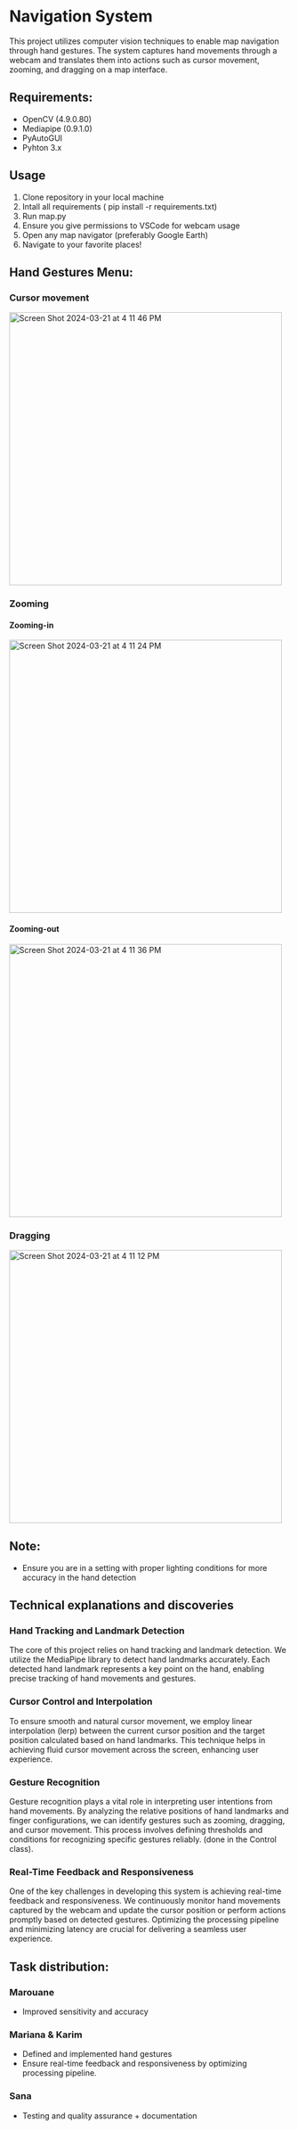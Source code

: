 # Navigation System
This project utilizes computer vision techniques to enable map navigation through hand gestures. The system captures hand movements through a webcam and translates them into actions such as cursor movement, zooming, and dragging on a map interface.

## Requirements:
- OpenCV (4.9.0.80)
- Mediapipe (0.9.1.0)
- PyAutoGUI
- Pyhton 3.x

## Usage
1. Clone repository in your local machine
2. Intall all requirements ( pip install -r requirements.txt)
3. Run map.py
4. Ensure you give permissions to VSCode for webcam usage
5. Open any map navigator (preferably Google Earth)
6. Navigate to your favorite places!

## Hand Gestures Menu:
### Cursor movement
<img width="490" alt="Screen Shot 2024-03-21 at 4 11 46 PM" src="https://github.com/MarouaneMr/comp_vision/assets/126504470/6a507b36-7f49-4181-85ab-f392e4d1fc03">

### Zooming
#### Zooming-in
<img width="490" alt="Screen Shot 2024-03-21 at 4 11 24 PM" src="https://github.com/MarouaneMr/comp_vision/assets/126504470/8da1a43f-ca00-4711-a4b6-9af6863f6d9f">

#### Zooming-out
<img width="490" alt="Screen Shot 2024-03-21 at 4 11 36 PM" src="https://github.com/MarouaneMr/comp_vision/assets/126504470/b81b643f-8ea0-4541-b3c9-1f83857ac7f3">

### Dragging
<img width="490" alt="Screen Shot 2024-03-21 at 4 11 12 PM" src="https://github.com/MarouaneMr/comp_vision/assets/126504470/598ea242-3ab0-4580-99b3-d01ef4356814">

## Note:
- Ensure you are in a setting with proper lighting conditions for more accuracy in the hand detection

## Technical explanations and discoveries
### Hand Tracking and Landmark Detection
The core of this project relies on hand tracking and landmark detection. We utilize the MediaPipe library to detect hand landmarks accurately. Each detected hand landmark represents a key point on the hand, enabling precise tracking of hand movements and gestures.
### Cursor Control and Interpolation
To ensure smooth and natural cursor movement, we employ linear interpolation (lerp) between the current cursor position and the target position calculated based on hand landmarks. This technique helps in achieving fluid cursor movement across the screen, enhancing user experience.
### Gesture Recognition
Gesture recognition plays a vital role in interpreting user intentions from hand movements. By analyzing the relative positions of hand landmarks and finger configurations, we can identify gestures such as zooming, dragging, and cursor movement. This process involves defining thresholds and conditions for recognizing specific gestures reliably. (done in the Control class).
### Real-Time Feedback and Responsiveness
One of the key challenges in developing this system is achieving real-time feedback and responsiveness. We continuously monitor hand movements captured by the webcam and update the cursor position or perform actions promptly based on detected gestures. Optimizing the processing pipeline and minimizing latency are crucial for delivering a seamless user experience.

## Task distribution:
### Marouane
- Improved sensitivity and accuracy
### Mariana & Karim
- Defined and implemented hand gestures
- Ensure real-time feedback and responsiveness by optimizing processing pipeline.
### Sana
- Testing and quality assurance + documentation




